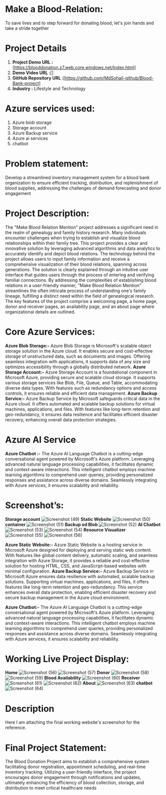 # Make a Blood-Relation:

To save lives and to step forward for donating blood, let's join hands and take a stride together

 # Project Details
 1. **Project Demo URL :**[https://blooddonation.z7.web.core.windows.net/Index.html]
 1. **Demo Video URL :**[]
 1.  **GitHub Repository URL :**[https://github.com/MdSohail-github/Blood-Bank-project]
 1.  **Industry :** Lifestyle and Technology
 
# Azure services used:


 1. Azure blob storage 
 1. Storage account
 1. Azure Backup service
 1. Azure ai services
 1. chatbot

# Problem statement:
 

Develop a streamlined inventory management system for a blood bank organization to ensure efficient tracking, distribution, and replenishment of blood supplies, addressing the challenges of demand forecasting and donor engagement

# Project Description:


The "Make Blood Relation Mention" project addresses a significant need in the realm of genealogy and family history research. Many individuals encounter challenges when trying to establish and visualize blood relationships within their family tree. This project provides a clear and innovative solution by leveraging advanced algorithms and data analytics to accurately identify and depict blood relations. The technology behind the project allows users to input family information and receive a comprehensive visualization of their blood relations, spanning across generations. The solution is clearly explained through an intuitive user interface that guides users through the process of entering and verifying familial connections. By addressing the complexities of establishing blood relations in a user-friendly manner, "Make Blood Relation Mention" streamlines the often intricate process of understanding one's family lineage, fulfilling a distinct need within the field of genealogical research.
The key features of the project comprise a welcoming page, a home page, donor and receiver pages, an availability page, and an about page where organizational details are outlined.


# Core Azure Services:

**Azure Blob Storage:-** Azure Blob Storage is Microsoft's scalable object storage solution in the Azure cloud. It enables secure and cost-effective storage of unstructured data, such as documents and images. Offering seamless integration with applications, it supports data of any size and optimizes accessibility through a globally distributed network.
**Azure Storage Account:-** Azure Storage Account is a foundational component in Microsoft Azure, providing secure and scalable cloud storage. It supports various storage services like Blob, File, Queue, and Table, accommodating diverse data types. With features such as redundancy options and access controls, it ensures reliable and efficient data management.
 **Azure Backup Service:-** Azure Backup Service by Microsoft safeguards critical data in the Azure cloud. It offers automated and scalable backup solutions for virtual machines, applications, and files. With features like long-term retention and geo-redundancy, it ensures data resilience and facilitates efficient disaster recovery, enhancing overall data protection strategies.


# Azure AI Service

**Azure Chatbot :-** The Azure AI Language Chatbot is a cutting-edge conversational agent powered by Microsoft's Azure platform. Leveraging advanced natural language processing capabilities, it facilitates dynamic and context-aware interactions. This intelligent chatbot employs machine learning algorithms to comprehend user queries, providing personalized responses and assistance across diverse domains. Seamlessly integrating with Azure services, it ensures scalability and reliability.

# Screenshot’s:
**Storage account**
![Screenshot (49)](https://github.com/MdSohail-github/Blood-Bank-project/assets/126046626/3c5acbc7-41ea-4dcb-a97c-68e6224720db)
**Static Website**
![Screenshot (50)](https://github.com/MdSohail-github/Blood-Bank-project/assets/126046626/c4735504-2f9f-46a3-8964-4561364582d4)
**container**
![Screenshot (51)](https://github.com/MdSohail-github/Blood-Bank-project/assets/126046626/4a432ddc-924d-4fc8-a240-bc4a94cd11c3)
**Backup od Blob**
![Screenshot (52)](https://github.com/MdSohail-github/Blood-Bank-project/assets/126046626/fcddbfda-3aa5-4a16-b4f9-c7387036cdea)
**AI Chatbot**
![Screenshot (53)](https://github.com/MdSohail-github/Blood-Bank-project/assets/126046626/40c31281-ee42-4b42-9f00-c36fa878fa48)
![Screenshot (54)](https://github.com/MdSohail-github/Blood-Bank-project/assets/126046626/1aa710a5-3e5e-4786-bdae-c75d2f569c31)
**Resource Visualizer**
![Screenshot (55)](https://github.com/MdSohail-github/Blood-Bank-project/assets/126046626/6bf3e4ba-c718-4e2d-9b86-805b9508530d)
![Screenshot (56)](https://github.com/MdSohail-github/Blood-Bank-project/assets/126046626/c123d0a9-2a3c-4193-8444-a570a67964af)






**Azure Static Website:-** Azure Static Website is a hosting service in Microsoft Azure designed for deploying and serving static web content. With features like global content delivery, automatic scaling, and seamless integration with Azure Storage, it provides a reliable and cost-effective solution for hosting HTML, CSS, and JavaScript-based websites with minimal configuration.
**Azure Backup Service:-** Azure Backup Service in Microsoft Azure ensures data resilience with automated, scalable backup solutions. Supporting virtual machines, applications, and files, it offers features like long-term retention and geo-redundancy. This service enhances overall data protection, enabling efficient disaster recovery and secure backup management in the Azure cloud environment.

**Azure Chatbot:-** The Azure AI Language Chatbot is a cutting-edge conversational agent powered by Microsoft's Azure platform. Leveraging advanced natural language processing capabilities, it facilitates dynamic and context-aware interactions. This intelligent chatbot employs machine learning algorithms to comprehend user queries, providing personalized responses and assistance across diverse domains. Seamlessly integrating with Azure services, it ensures scalability and reliability.


# Working Live Project Display:
**Home**
![Screenshot (56)](https://github.com/MdSohail-github/Blood-Bank-project/assets/126046626/89a85948-0c33-4a6f-ad48-d1c1aa8b1f52)
![Screenshot (57)](https://github.com/MdSohail-github/Blood-Bank-project/assets/126046626/aa5482ba-5af1-49b9-8001-7c8561d6f88f)
**Donor**
![Screenshot (58)](https://github.com/MdSohail-github/Blood-Bank-project/assets/126046626/945d5ed9-fe77-48f3-b8a2-53392ba60fcb)
![Screenshot (59)](https://github.com/MdSohail-github/Blood-Bank-project/assets/126046626/5252be60-5ed5-46fb-ab1a-bdc5a4fb7a1b)
**Blood Availability**
![Screenshot (60)](https://github.com/MdSohail-github/Blood-Bank-project/assets/126046626/6c9377be-7805-4c4a-832e-ebac23f76551)
**Receiver**
![Screenshot (61)](https://github.com/MdSohail-github/Blood-Bank-project/assets/126046626/cf22fe1c-34ec-4d07-bc20-75b9145bb978)
![Screenshot (62)](https://github.com/MdSohail-github/Blood-Bank-project/assets/126046626/63cb26d2-cbd3-4a08-8743-21f1f3f86b1e)
**About**
![Screenshot (63)](https://github.com/MdSohail-github/Blood-Bank-project/assets/126046626/2d5322ef-507f-4450-8318-2d81377c0b80)
**chatbot**
![Screenshot (64)](https://github.com/MdSohail-github/Blood-Bank-project/assets/126046626/73aebe23-57c5-4042-86c2-0d8fc6b867a7)
# Description 
Here I am attaching the final working website's screenshot for the reference.



# Final Project Statement:

The Blood Donation Project aims to establish a comprehensive system facilitating donor registration, appointment scheduling, and real-time inventory tracking. Utilizing a user-friendly interface, the project encourages donor engagement through notifications and updates, ultimately enhancing the efficiency of blood collection, storage, and distribution to meet critical healthcare needs
